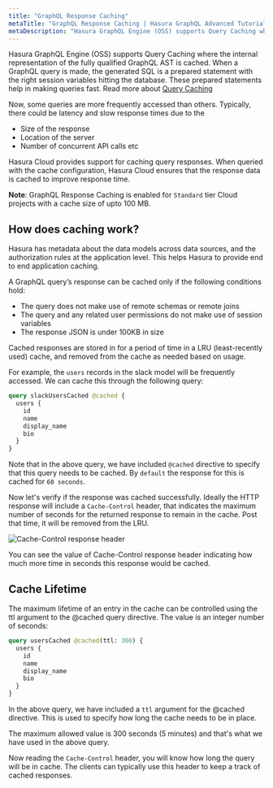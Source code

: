 ```yaml
---
title: "GraphQL Response Caching"
metaTitle: "GraphQL Response Caching | Hasura GraphQL Advanced Tutorial"
metaDescription: "Hasura GraphQL Engine (OSS) supports Query Caching where the internal representation of the fully qualified GraphQL AST is cached."
---
```


Hasura GraphQL Engine (OSS) supports Query Caching where the internal representation of the fully qualified GraphQL AST is cached. When a GraphQL query is made, the generated SQL is a prepared statement with the right session variables hitting the database. These prepared statements help in making queries fast. Read more about [Query Caching](https://hasura.io/docs/latest/graphql/core/queries/performance.html)

Now, some queries are more frequently accessed than others. Typically, there could be latency and slow response times due to the

- Size of the response
- Location of the server
- Number of concurrent API calls etc

Hasura Cloud provides support for caching query responses. When queried with the cache configuration, Hasura Cloud ensures that the response data is cached to improve response time.

**Note**: GraphQL Response Caching is enabled for `Standard` tier Cloud projects with a cache size of upto 100 MB.

## How does caching work?

Hasura has metadata about the data models across data sources, and the authorization rules at the application level. This helps Hasura to provide end to end application caching.

A GraphQL query’s response can be cached only if the following conditions hold:

- The query does not make use of remote schemas or remote joins
- The query and any related user permissions do not make use of session variables
- The response JSON is under 100KB in size

Cached responses are stored in for a period of time in a LRU (least-recently used) cache, and removed from the cache as needed based on usage.

For example, the `users` records in the slack model will be frequently accessed. We can cache this through the following query:

```graphql
query slackUsersCached @cached {
  users {
    id
    name
    display_name
    bio
  }
}
```

Note that in the above query, we have included `@cached` directive to specify that this query needs to be cached. By `default` the response for this is cached for `60 seconds`.

Now let's verify if the response was cached successfully.
Ideally the HTTP response will include a `Cache-Control` header, that indicates the maximum number of seconds for the returned response to remain in the cache. Post that time, it will be removed from the LRU.

![Cache-Control response header](https://graphql-engine-cdn.hasura.io/learn-hasura/assets/graphql-hasura-advanced/cache-control.png)

You can see the value of Cache-Control response header indicating how much more time in seconds this response would be cached.

## Cache Lifetime

The maximum lifetime of an entry in the cache can be controlled using the ttl argument to the @cached query directive. The value is an integer number of seconds:

```graphql
query usersCached @cached(ttl: 300) {
  users {
    id
    name
    display_name
    bio
  }
}
```
In the above query, we have included a `ttl` argument for the @cached directive. This is used to specify how long the cache needs to be in place.

The maximum allowed value is 300 seconds (5 minutes) and that's what we have used in the above query.

Now reading the `Cache-Control` header, you will know how long the query will be in cache. The clients can typically use this header to keep a track of cached responses.
